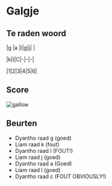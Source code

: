 # Galgje

## Te raden woord

|g |a |l|g|j| |

|k|I|C|-|-|-|

|1|2|3|4|5|6|

## Score
![gallow](./images/2.png)

## Beurten
* Dyantho raad g (goed)
* Liam raad k (fout)
* Dyantho raad I (FOUT!)
* Liam raad j (goed)
* Dyantho raad a (Goed)
* Liam raad l (goed)
* Dyantho raad c (FOUT OBVIOUSLY!)